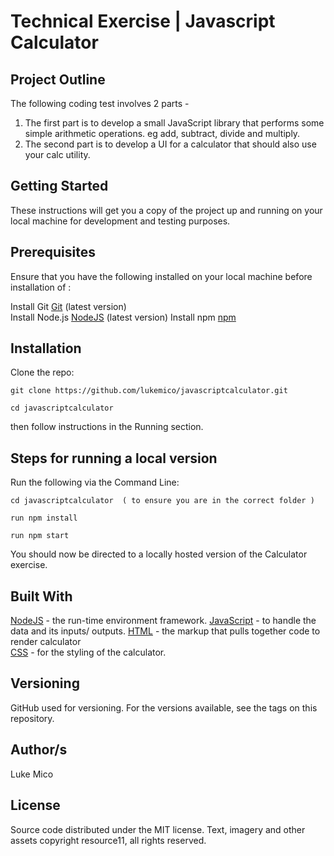 # Technical Exercise | Javascript Calculator

## Project Outline
The following coding test involves 2 parts - 
1) The first part is to develop a small JavaScript library that performs some simple arithmetic operations. eg add, subtract, divide and multiply. 
2) The second part is to develop a UI for a calculator that should also use your calc utility.

## Getting Started
These instructions will get you a copy of the project up and running on your local machine for development and testing purposes. 

## Prerequisites
Ensure that you have the following installed on your local machine before installation of :

Install Git [Git](https://git-scm.com/downloads) (latest version)  
Install Node.js [NodeJS](https://nodejs.org/en/download/)  (latest version)
Install npm [npm](https://www.npmjs.com/get-npm)

## Installation 
Clone the repo:

```
git clone https://github.com/lukemico/javascriptcalculator.git

cd javascriptcalculator
```

then follow instructions in the Running section.

## Steps for running a local version
Run the following via the Command Line:

```
cd javascriptcalculator  ( to ensure you are in the correct folder ) 

run npm install

run npm start
```

You should now be directed to a locally hosted version of the Calculator exercise.

## Built With
[NodeJS](https://nodejs.org/en/download/) - the run-time environment framework.
[JavaScript](https://developer.mozilla.org/bm/docs/Web/JavaScript) - to handle the data and its inputs/ outputs. 
[HTML](https://www.w3.org/html/) - the markup that pulls together code to render calculator  
[CSS](https://www.w3.org/Style/CSS/) - for the styling of the calculator. 

## Versioning
GitHub used for versioning. For the versions available, see the tags on this repository.

## Author/s
Luke Mico

## License
Source code distributed under the MIT license. Text, imagery and other assets copyright resource11, all rights reserved.